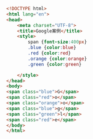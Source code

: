 
<BlogInfo id="75" title="5.Google案例" author="白日梦想猿" pv=0 read_times=0 pre_cost_time="0分23秒" category="css学习" tag_list="['css学习']" create_time="2020.07.16 17:40:56" update_time="2020.07.16 17:45:28" />

```html
<!DOCTYPE html>
<html lang="en">
<head>
    <meta charset="UTF-8">
    <title>Google案例</title>
    <style>
        span {font-size:400px}
        .blue {color:blue}
        .red {color:red}
        .orange {color:orange}
        .green {color:green}

    </style>
</head>
<body>
<span class="blue">G</span>
<span class="red">o</span>
<span class="orange">o</span>
<span class="blue">g</span>
<span class="green">l</span>
<span class="red">e</span>
</body>
</html>
```
